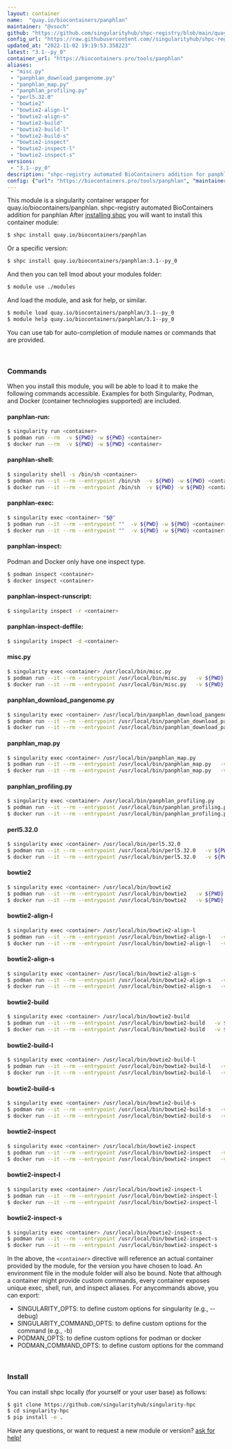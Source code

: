 ```yaml
---
layout: container
name:  "quay.io/biocontainers/panphlan"
maintainer: "@vsoch"
github: "https://github.com/singularityhub/shpc-registry/blob/main/quay.io/biocontainers/panphlan/container.yaml"
config_url: "https://raw.githubusercontent.com//singularityhub/shpc-registry/main/quay.io/biocontainers/panphlan/container.yaml"
updated_at: "2022-11-02 19:19:53.358223"
latest: "3.1--py_0"
container_url: "https://biocontainers.pro/tools/panphlan"
aliases:
 - "misc.py"
 - "panphlan_download_pangenome.py"
 - "panphlan_map.py"
 - "panphlan_profiling.py"
 - "perl5.32.0"
 - "bowtie2"
 - "bowtie2-align-l"
 - "bowtie2-align-s"
 - "bowtie2-build"
 - "bowtie2-build-l"
 - "bowtie2-build-s"
 - "bowtie2-inspect"
 - "bowtie2-inspect-l"
 - "bowtie2-inspect-s"
versions:
 - "3.1--py_0"
description: "shpc-registry automated BioContainers addition for panphlan"
config: {"url": "https://biocontainers.pro/tools/panphlan", "maintainer": "@vsoch", "description": "shpc-registry automated BioContainers addition for panphlan", "latest": {"3.1--py_0": "sha256:4fbdbf8c2c65b88ace3a165bc1c99ea5eac4799b57c5a1ad5fcb45f1dcc2a06f"}, "tags": {"3.1--py_0": "sha256:4fbdbf8c2c65b88ace3a165bc1c99ea5eac4799b57c5a1ad5fcb45f1dcc2a06f"}, "docker": "quay.io/biocontainers/panphlan", "aliases": {"misc.py": "/usr/local/bin/misc.py", "panphlan_download_pangenome.py": "/usr/local/bin/panphlan_download_pangenome.py", "panphlan_map.py": "/usr/local/bin/panphlan_map.py", "panphlan_profiling.py": "/usr/local/bin/panphlan_profiling.py", "perl5.32.0": "/usr/local/bin/perl5.32.0", "bowtie2": "/usr/local/bin/bowtie2", "bowtie2-align-l": "/usr/local/bin/bowtie2-align-l", "bowtie2-align-s": "/usr/local/bin/bowtie2-align-s", "bowtie2-build": "/usr/local/bin/bowtie2-build", "bowtie2-build-l": "/usr/local/bin/bowtie2-build-l", "bowtie2-build-s": "/usr/local/bin/bowtie2-build-s", "bowtie2-inspect": "/usr/local/bin/bowtie2-inspect", "bowtie2-inspect-l": "/usr/local/bin/bowtie2-inspect-l", "bowtie2-inspect-s": "/usr/local/bin/bowtie2-inspect-s"}}
---
```


This module is a singularity container wrapper for quay.io/biocontainers/panphlan.
shpc-registry automated BioContainers addition for panphlan
After [installing shpc](#install) you will want to install this container module:


```bash
$ shpc install quay.io/biocontainers/panphlan
```

Or a specific version:

```bash
$ shpc install quay.io/biocontainers/panphlan:3.1--py_0
```

And then you can tell lmod about your modules folder:

```bash
$ module use ./modules
```

And load the module, and ask for help, or similar.

```bash
$ module load quay.io/biocontainers/panphlan/3.1--py_0
$ module help quay.io/biocontainers/panphlan/3.1--py_0
```

You can use tab for auto-completion of module names or commands that are provided.

<br>

### Commands

When you install this module, you will be able to load it to make the following commands accessible.
Examples for both Singularity, Podman, and Docker (container technologies supported) are included.

#### panphlan-run:

```bash
$ singularity run <container>
$ podman run --rm  -v ${PWD} -w ${PWD} <container>
$ docker run --rm  -v ${PWD} -w ${PWD} <container>
```

#### panphlan-shell:

```bash
$ singularity shell -s /bin/sh <container>
$ podman run --it --rm --entrypoint /bin/sh  -v ${PWD} -w ${PWD} <container>
$ docker run --it --rm --entrypoint /bin/sh  -v ${PWD} -w ${PWD} <container>
```

#### panphlan-exec:

```bash
$ singularity exec <container> "$@"
$ podman run --it --rm --entrypoint ""  -v ${PWD} -w ${PWD} <container> "$@"
$ docker run --it --rm --entrypoint ""  -v ${PWD} -w ${PWD} <container> "$@"
```

#### panphlan-inspect:

Podman and Docker only have one inspect type.

```bash
$ podman inspect <container>
$ docker inspect <container>
```

#### panphlan-inspect-runscript:

```bash
$ singularity inspect -r <container>
```

#### panphlan-inspect-deffile:

```bash
$ singularity inspect -d <container>
```


#### misc.py

```bash
$ singularity exec <container> /usr/local/bin/misc.py
$ podman run --it --rm --entrypoint /usr/local/bin/misc.py   -v ${PWD} -w ${PWD} <container> -c " $@"
$ docker run --it --rm --entrypoint /usr/local/bin/misc.py   -v ${PWD} -w ${PWD} <container> -c " $@"
```


#### panphlan_download_pangenome.py

```bash
$ singularity exec <container> /usr/local/bin/panphlan_download_pangenome.py
$ podman run --it --rm --entrypoint /usr/local/bin/panphlan_download_pangenome.py   -v ${PWD} -w ${PWD} <container> -c " $@"
$ docker run --it --rm --entrypoint /usr/local/bin/panphlan_download_pangenome.py   -v ${PWD} -w ${PWD} <container> -c " $@"
```


#### panphlan_map.py

```bash
$ singularity exec <container> /usr/local/bin/panphlan_map.py
$ podman run --it --rm --entrypoint /usr/local/bin/panphlan_map.py   -v ${PWD} -w ${PWD} <container> -c " $@"
$ docker run --it --rm --entrypoint /usr/local/bin/panphlan_map.py   -v ${PWD} -w ${PWD} <container> -c " $@"
```


#### panphlan_profiling.py

```bash
$ singularity exec <container> /usr/local/bin/panphlan_profiling.py
$ podman run --it --rm --entrypoint /usr/local/bin/panphlan_profiling.py   -v ${PWD} -w ${PWD} <container> -c " $@"
$ docker run --it --rm --entrypoint /usr/local/bin/panphlan_profiling.py   -v ${PWD} -w ${PWD} <container> -c " $@"
```


#### perl5.32.0

```bash
$ singularity exec <container> /usr/local/bin/perl5.32.0
$ podman run --it --rm --entrypoint /usr/local/bin/perl5.32.0   -v ${PWD} -w ${PWD} <container> -c " $@"
$ docker run --it --rm --entrypoint /usr/local/bin/perl5.32.0   -v ${PWD} -w ${PWD} <container> -c " $@"
```


#### bowtie2

```bash
$ singularity exec <container> /usr/local/bin/bowtie2
$ podman run --it --rm --entrypoint /usr/local/bin/bowtie2   -v ${PWD} -w ${PWD} <container> -c " $@"
$ docker run --it --rm --entrypoint /usr/local/bin/bowtie2   -v ${PWD} -w ${PWD} <container> -c " $@"
```


#### bowtie2-align-l

```bash
$ singularity exec <container> /usr/local/bin/bowtie2-align-l
$ podman run --it --rm --entrypoint /usr/local/bin/bowtie2-align-l   -v ${PWD} -w ${PWD} <container> -c " $@"
$ docker run --it --rm --entrypoint /usr/local/bin/bowtie2-align-l   -v ${PWD} -w ${PWD} <container> -c " $@"
```


#### bowtie2-align-s

```bash
$ singularity exec <container> /usr/local/bin/bowtie2-align-s
$ podman run --it --rm --entrypoint /usr/local/bin/bowtie2-align-s   -v ${PWD} -w ${PWD} <container> -c " $@"
$ docker run --it --rm --entrypoint /usr/local/bin/bowtie2-align-s   -v ${PWD} -w ${PWD} <container> -c " $@"
```


#### bowtie2-build

```bash
$ singularity exec <container> /usr/local/bin/bowtie2-build
$ podman run --it --rm --entrypoint /usr/local/bin/bowtie2-build   -v ${PWD} -w ${PWD} <container> -c " $@"
$ docker run --it --rm --entrypoint /usr/local/bin/bowtie2-build   -v ${PWD} -w ${PWD} <container> -c " $@"
```


#### bowtie2-build-l

```bash
$ singularity exec <container> /usr/local/bin/bowtie2-build-l
$ podman run --it --rm --entrypoint /usr/local/bin/bowtie2-build-l   -v ${PWD} -w ${PWD} <container> -c " $@"
$ docker run --it --rm --entrypoint /usr/local/bin/bowtie2-build-l   -v ${PWD} -w ${PWD} <container> -c " $@"
```


#### bowtie2-build-s

```bash
$ singularity exec <container> /usr/local/bin/bowtie2-build-s
$ podman run --it --rm --entrypoint /usr/local/bin/bowtie2-build-s   -v ${PWD} -w ${PWD} <container> -c " $@"
$ docker run --it --rm --entrypoint /usr/local/bin/bowtie2-build-s   -v ${PWD} -w ${PWD} <container> -c " $@"
```


#### bowtie2-inspect

```bash
$ singularity exec <container> /usr/local/bin/bowtie2-inspect
$ podman run --it --rm --entrypoint /usr/local/bin/bowtie2-inspect   -v ${PWD} -w ${PWD} <container> -c " $@"
$ docker run --it --rm --entrypoint /usr/local/bin/bowtie2-inspect   -v ${PWD} -w ${PWD} <container> -c " $@"
```


#### bowtie2-inspect-l

```bash
$ singularity exec <container> /usr/local/bin/bowtie2-inspect-l
$ podman run --it --rm --entrypoint /usr/local/bin/bowtie2-inspect-l   -v ${PWD} -w ${PWD} <container> -c " $@"
$ docker run --it --rm --entrypoint /usr/local/bin/bowtie2-inspect-l   -v ${PWD} -w ${PWD} <container> -c " $@"
```


#### bowtie2-inspect-s

```bash
$ singularity exec <container> /usr/local/bin/bowtie2-inspect-s
$ podman run --it --rm --entrypoint /usr/local/bin/bowtie2-inspect-s   -v ${PWD} -w ${PWD} <container> -c " $@"
$ docker run --it --rm --entrypoint /usr/local/bin/bowtie2-inspect-s   -v ${PWD} -w ${PWD} <container> -c " $@"
```



In the above, the `<container>` directive will reference an actual container provided
by the module, for the version you have chosen to load. An environment file in the
module folder will also be bound. Note that although a container
might provide custom commands, every container exposes unique exec, shell, run, and
inspect aliases. For anycommands above, you can export:

 - SINGULARITY_OPTS: to define custom options for singularity (e.g., --debug)
 - SINGULARITY_COMMAND_OPTS: to define custom options for the command (e.g., -b)
 - PODMAN_OPTS: to define custom options for podman or docker
 - PODMAN_COMMAND_OPTS: to define custom options for the command

<br>

### Install

You can install shpc locally (for yourself or your user base) as follows:

```bash
$ git clone https://github.com/singularityhub/singularity-hpc
$ cd singularity-hpc
$ pip install -e .
```

Have any questions, or want to request a new module or version? [ask for help!](https://github.com/singularityhub/singularity-hpc/issues)